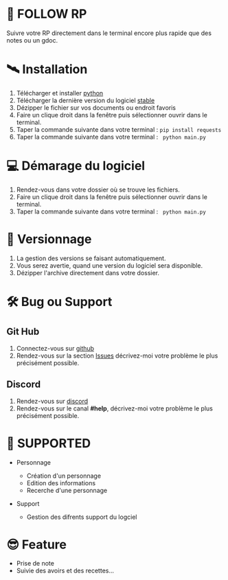 # 📡 FOLLOW RP

Suivre votre RP directement dans le terminal encore plus rapide que des notes ou un gdoc.

# 🛰 Installation

1. Télécharger et installer [python](https://www.python.org/downloads/)
2. Télécharger la dernière version du logiciel [stable](https://github.com/alexcaussades/Follow-RP/releases)
3. Dézipper le fichier sur vos documents ou endroit favoris
4. Faire un clique droit dans la fenêtre puis sélectionner ouvrir dans le terminal.
5. Taper la commande suivante dans votre terminal :  ``` pip install requests ```
6. Taper la commande suivante dans votre terminal : ``` python main.py``` 

# 💻 Démarage du logiciel

1. Rendez-vous dans votre dossier où se trouve les fichiers.
2. Faire un clique droit dans la fenêtre puis sélectionner ouvrir dans le terminal.
3. Taper la commande suivante dans votre terminal : ``` python main.py``` 

# 📢 Versionnage

1. La gestion des versions se faisant automatiquement.
2. Vous serez avertie, quand une version du logiciel sera disponible.
3. Dézipper l'archive directement dans votre dossier.

# 🛠 Bug ou Support 
## Git Hub
1. Connectez-vous sur [github](https://github.com/)
2. Rendez-vous sur la section [Issues](https://github.com/alexcaussades/Follow-RP/issues) décrivez-moi votre problème le plus précisément possible.

## Discord 
1. Rendez-vous sur [discord](https://discord.gg/CDntF5H)
2. Rendez-vous sur le canal **#help**, décrivez-moi votre problème le plus précisément possible.


# 👋 SUPPORTED

 - Personnage
    - Création d'un personnage
    - Edition des informations
    - Recerche d'une personnage

- Support
  - Gestion des difrents support du logciel

# 😎 Feature

- Prise de note 
- Suivie des avoirs et des recettes...  